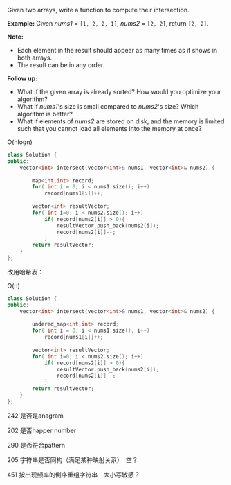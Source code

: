 Given two arrays, write a function to compute their intersection.

**Example:**
Given *nums1* = `[1, 2, 2, 1]`, *nums2* = `[2, 2]`, return `[2, 2]`.

**Note:**

- Each element in the result should appear as many times as it shows in both arrays.
- The result can be in any order.

**Follow up:**

- What if the given array is already sorted? How would you optimize your algorithm?
- What if *nums1*'s size is small compared to *nums2*'s size? Which algorithm is better?
- What if elements of *nums2* are stored on disk, and the memory is limited such that you cannot load all elements into the memory at once?




O(nlogn)


```c++
class Solution {
public:
    vector<int> intersect(vector<int>& nums1, vector<int>& nums2) {
        
        map<int,int> record;
        for( int i = 0; i < nums1.size(); i++)
            record[nums1[i]]++;
        
        vector<int> resultVector;
        for( int i=0; i < nums2.size(); i++)
            if( record[nums2[i]] > 0){
                resultVector.push_back(nums2[i]);
                record[nums2[i]]--;
            }
        return resultVector;
    }
};
```



改用哈希表：

O(n)

```c++
class Solution {
public:
    vector<int> intersect(vector<int>& nums1, vector<int>& nums2) {
        
        undered_map<int,int> record;
        for( int i = 0; i < nums1.size(); i++)
            record[nums1[i]]++;
        
        vector<int> resultVector;
        for( int i=0; i < nums2.size(); i++)
            if( record[nums2[i]] > 0){
                resultVector.push_back(nums2[i]);
                record[nums2[i]]--;
            }
        return resultVector;
    }
};
```



242 是否是anagram

202 是否happer number

290 是否符合pattern

205 字符串是否同构（满足某种映射关系）　空？

451 按出现频率的倒序重组字符串　大小写敏感？